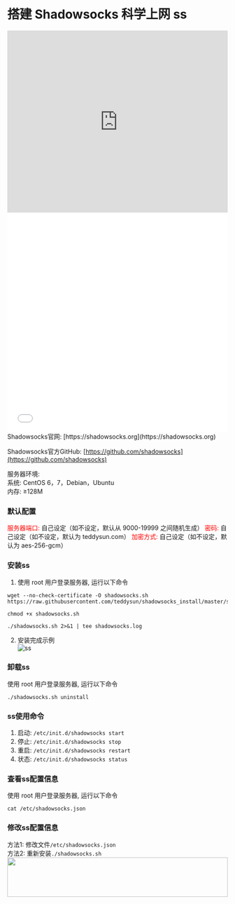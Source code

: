 # 搭建 Shadowsocks 科学上网 ss
<iframe width="100%" height="415" src="https://www.youtube.com/embed/LdrYnNCP-9w" frameborder="0" allow="autoplay; encrypted-media" allowfullscreen></iframe>
<iframe  width="100%" height="500" src="//player.bilibili.com/player.html?aid=24249871&cid=40661718&page=1" scrolling="no" border="0" frameborder="no" framespacing="0" allowfullscreen="true"> </iframe>
Shadowsocks官网: [https://shadowsocks.org](https://shadowsocks.org)

Shadowsocks官方GitHub: [https://github.com/shadowsocks](https://github.com/shadowsocks)

服务器环境:<br>
系统: CentOS 6，7，Debian，Ubuntu<br>
内存: ≥128M

### 默认配置
<font color="red">服务器端口:</font> 自己设定（如不设定，默认从 9000-19999 之间随机生成）
<font color="red">密码:</font> 自己设定（如不设定，默认为 teddysun.com）
<font color="red">加密方式:</font> 自己设定（如不设定，默认为 aes-256-gcm）

### 安装ss
1. 使用 root 用户登录服务器, 运行以下命令
```
wget --no-check-certificate -O shadowsocks.sh https://raw.githubusercontent.com/teddysun/shadowsocks_install/master/shadowsocks.sh
```
```
chmod +x shadowsocks.sh
```
```
./shadowsocks.sh 2>&1 | tee shadowsocks.log
```

2. 安装完成示例<br>
![ss](https://i.imgur.com/wDFzpxn.png)

### 卸载ss
使用 root 用户登录服务器, 运行以下命令
```
./shadowsocks.sh uninstall
```

### ss使用命令
1. 启动: `/etc/init.d/shadowsocks start`
2. 停止: `/etc/init.d/shadowsocks stop`
3. 重启: `/etc/init.d/shadowsocks restart`
4. 状态: `/etc/init.d/shadowsocks status`

### 查看ss配置信息
使用 root 用户登录服务器, 运行以下命令
```
cat /etc/shadowsocks.json
```

### 修改ss配置信息
方法1: 修改文件`/etc/shadowsocks.json`<br>
方法2: 重新安装`./shadowsocks.sh`
<a href="https://www.vultr.com/?ref=7295225"><img src="https://www.vultr.com/media/banner_1.png" width="100%" height="90"></a>